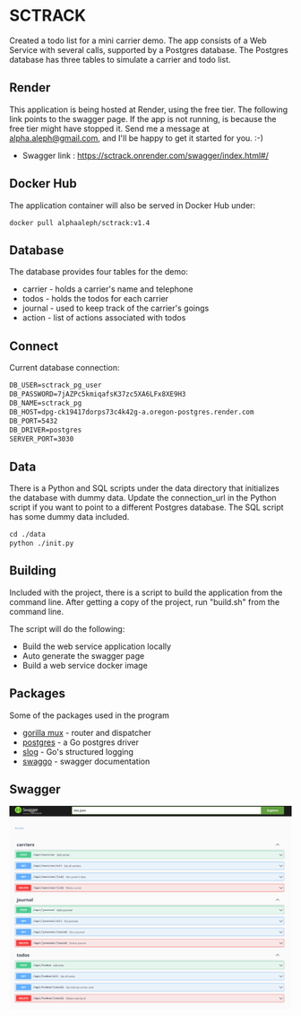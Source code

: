 # SCTRACK

Created a todo list for a mini carrier demo. The app consists of a Web Service with several calls, supported by a 
Postgres database. The Postgres database has three tables to simulate a carrier and todo list.

## Render
This application is being hosted at Render, using the free tier. The following link points to the swagger page. 
If the app is not running, is because the free tier might have stopped it. Send me a message at 
alpha.aleph@gmail.com, and I'll be happy to get it started for you.  :-)

* Swagger link : https://sctrack.onrender.com/swagger/index.html#/

## Docker Hub
The application container will also be served in Docker Hub under:
```
docker pull alphaaleph/sctrack:v1.4
```

## Database
The database provides four tables for the demo:
* carrier - holds a carrier's name and telephone
* todos - holds the todos for each carrier
* journal - used to keep track of the carrier's goings
* action - list of actions associated with todos

## Connect
Current database connection:
```
DB_USER=sctrack_pg_user
DB_PASSWORD=7jAZPc5kmiqafsK37zc5XA6LFx8XE9H3
DB_NAME=sctrack_pg
DB_HOST=dpg-ck19417dorps73c4k42g-a.oregon-postgres.render.com
DB_PORT=5432
DB_DRIVER=postgres
SERVER_PORT=3030
```

## Data
There is a Python and SQL scripts under the data directory that initializes the database with dummy data. Update the 
connection_url in the Python script if you want to point to a different Postgres database. The SQL script has some 
dummy data included.
```
cd ./data
python ./init.py
```

## Building
Included with the project, there is a script to build the application from the command line. After getting a copy of 
the project, run "build.sh" from the command line.  

The script will do the following:

* Build the web service application locally
* Auto generate the swagger page
* Build a web service docker image

## Packages
Some of the packages used in the program
* [gorilla mux](https://github.com/gorilla/mux) - router and dispatcher
* [postgres](github.com/lib/pq) - a Go postgres driver
* [slog](golang.org/x/exp/slog) - Go's structured logging
* [swaggo](https://github.com/swaggo/swag) - swagger documentation

## Swagger
![plot](./assets/swagger_calls.png)
